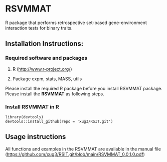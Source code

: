 # RSVMMAT

R package that performs retrospective set-based gene-environment interaction tests for binary traits. 


## Installation Instructions:

### Required software and packages
    
1. R (http://www.r-project.org/)
    
2. Package    expm, stats,  MASS, utils

Please install the required R package before you install RSVMMAT package. Please install the **RSVMMAT** as following steps.

 

### Install RSVMMAT in R
```
library(devtools)
devtools::install_github(repo = 'xug3/RSIT.git')

```
## Usage instructions

All functions and examples in the RSVMMAT are available in the manual file (https://github.com/xug3/RSIT.git/blob/main/RSVMMAT_0.0.1.0.pdf) 
